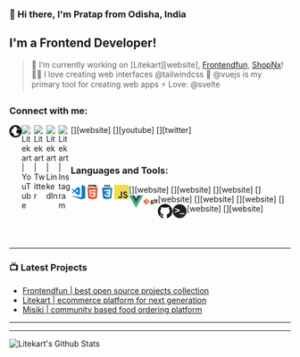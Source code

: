 ### 👋 Hi there, I'm Pratap from Odisha, India 

## I'm a Frontend Developer!
> 🔭 I’m currently working on [Litekart][website], [Frontendfun](https://www.frontendfun.com), [ShopNx](https://shopnx.in)!
> 👨‍💻 I love creating web interfaces @tailwindcss
> 🧰 @vuejs is my primary tool for creating web apps
> ⚡ Love: @svelte

### Connect with me:

[<img align="left" alt="litekart.in" width="22px" src="https://raw.githubusercontent.com/iconic/open-iconic/master/svg/globe.svg" />][website]
[<img align="left" alt="Litekart | YouTube" width="22px" src="https://cdn.jsdelivr.net/npm/simple-icons@v3/icons/youtube.svg" />][youtube]
[<img align="left" alt="Litekart | Twitter" width="22px" src="https://cdn.jsdelivr.net/npm/simple-icons@v3/icons/twitter.svg" />][twitter]
[<img align="left" alt="Litekart | LinkedIn" width="22px" src="https://cdn.jsdelivr.net/npm/simple-icons@v3/icons/linkedin.svg" />][linkedin]
[<img align="left" alt="Litekart | Instagram" width="22px" src="https://cdn.jsdelivr.net/npm/simple-icons@v3/icons/instagram.svg" />][instagram]

<br />

### Languages and Tools:

[<img align="left" alt="Visual Studio Code" width="26px" src="https://raw.githubusercontent.com/github/explore/80688e429a7d4ef2fca1e82350fe8e3517d3494d/topics/visual-studio-code/visual-studio-code.png" />][website]
[<img align="left" alt="HTML5" width="26px" src="https://raw.githubusercontent.com/github/explore/80688e429a7d4ef2fca1e82350fe8e3517d3494d/topics/html/html.png" />][website]
[<img align="left" alt="CSS3" width="26px" src="https://raw.githubusercontent.com/github/explore/80688e429a7d4ef2fca1e82350fe8e3517d3494d/topics/css/css.png" />][website]
[<img align="left" alt="JavaScript" width="26px" src="https://raw.githubusercontent.com/github/explore/80688e429a7d4ef2fca1e82350fe8e3517d3494d/topics/javascript/javascript.png" />][website]
[<img align="left" alt="Vue" width="26px" src="https://raw.githubusercontent.com/github/explore/80688e429a7d4ef2fca1e82350fe8e3517d3494d/topics/vue/vue.png" />][website]
[<img align="left" alt="Git" width="26px" src="https://raw.githubusercontent.com/github/explore/80688e429a7d4ef2fca1e82350fe8e3517d3494d/topics/git/git.png" />][website]
[<img align="left" alt="GitHub" width="26px" src="https://raw.githubusercontent.com/github/explore/78df643247d429f6cc873026c0622819ad797942/topics/github/github.png" />][website]
[<img align="left" alt="HTML5" width="26px" src="https://raw.githubusercontent.com/github/explore/80688e429a7d4ef2fca1e82350fe8e3517d3494d/topics/terminal/terminal.png" />][website]

<br />
<br />

---

### 📺 Latest Projects
<!-- PROJECTS:START -->
- [Frontendfun | best open source projects collection](https://www.frontendfun.com/)
- [Litekart | ecommerce platform for next generation](https://www.litekart.in/)
- [Misiki | community based food ordering platform](https://www.misiki.in/)
<!-- PROJECTS:END -->

---

---

<img align="left" alt="Litekart's Github Stats" src="https://github-readme-stats.vercel.app/api?username=itswadesh&show_icons=true&hide_border=true" />


[facebook]: https://www.facebook.com/pratapchandra.maharana.37/
<!-- [twitter]: https://twitter.com/itswadesh -->
[instagram]: https://www.instagram.com/pratap.kritic/?hl=en
[linkedin]: https://www.linkedin.com/in/pratap-maharana-63bb42169/
